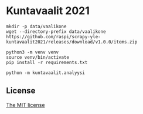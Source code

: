 # Kuntavaalit 2021

```
mkdir -p data/vaalikone
wget --directory-prefix data/vaalikone https://github.com/raspi/scrapy-yle-kuntavaalit2021/releases/download/v1.0.0/items.zip

python3 -m venv venv
source venv/bin/activate
pip install -r requirements.txt

python -m kuntavaalit.analyysi
```

## License

[The MIT license](LICENSE)

